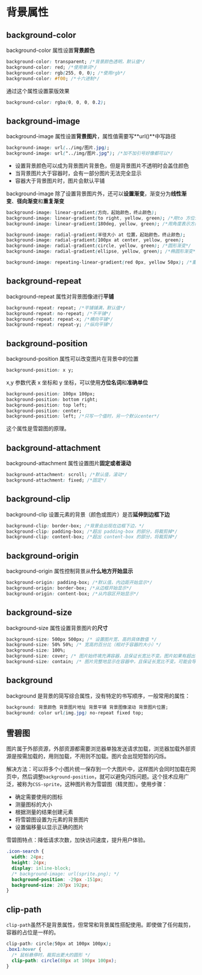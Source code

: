 # 背景属性

## background-color

background-color 属性设置**背景颜色**

```css
background-color: transparent; /*背景颜色透明，默认值*/
background-color: red; /*使用单词*/
background-color: rgb(255, 0, 0); /*使用rgb*/
background-color: #f00; /*十六进制*/
```

通过这个属性设置蒙版效果

```css
background-color: rgba(0, 0, 0, 0.2);
```

## background-image

background-image 属性设置**背景图片**，属性值需要写**url()**中写路径

```css
background-image: url(../img/图片.jpg);
background-image: url("../img/图片.jpg"); /*加不加引号好像都可以*/
```

- 设置背景颜色可以成为背景图片背景色，但是背景图片不透明时会盖住颜色
- 当背景图片大于容器时，会有一部分图片无法完全显示
- 容器大于背景图片时，图片会默认平铺

background-image 除了设置背景图片外，还可以**设置渐变**，渐变分为**线性渐变**、**径向渐变**和**重复渐变**

```css
background-image: linear-gradient(方向，起始颜色，终止颜色);
background-image: linear-gradient(to right, yellow, green); /*用to 方位词表示方向*/
background-image: linear-gradient(180deg, yellow, green); /*用角度表示方向,180deg默认值，默认从上到下*/

background-image: radial-gradient(半径大小 at 位置，起始颜色，终止颜色);
background-image: radial-gradient(100px at center, yellow, green);
background-image: radial-gradient(circle, yellow, green); /*圆形渐变*/
background-image: radial-gradient(ellipse, yellow, green); /*椭圆形渐变*/

background-image: repeating-linear-gradient(red 0px, yellow 50px); /*重复渐变*/
```

## background-repeat

background-repeat 属性对背景图像进行**平铺**

```css
background-repeat: repeat; /*平铺铺满，默认值*/
background-repeat: no-repeat; /*不平铺*/
background-repeat: repeat-x; /*横向平铺*/
background-repeat: repeat-y; /*纵向平铺*/
```

## background-position

background-position 属性可以改变图片在背景中的位置

```css
background-position: x y;
```

x,y 参数代表 x 坐标和 y 坐标，可以使用**方位名词**和**准确单位**

```css
background-position: 100px 100px;
background-position: bottom right;
background-position: top left;
background-position: center;
background-position: left; /*只写一个值时，另一个默认center*/
```

这个属性是雪碧图的原理。

## background-attachment

background-attachment 属性设置图片**固定或者滚动**

```css
background-attachment: scroll; /*默认值，滚动*/
background-attachment: fixed; /*固定*/
```

## background-clip

background-clip 设置元素的背景（颜色或图片）是否**延伸到边框下边**

```css
background-clip: border-box; /*背景会出现在边框下边，*/
background-clip: padding-box; /*超出 padding-box 的部分，将裁剪掉*/
background-clip: content-box; /*超出 content-box 的部分，将裁剪掉*/
```

## background-origin

background-origin 属性控制背景从**什么地方开始显示**

```css
background-origin: padding-box; /*默认值，内边距开始显示*/
background-origin: border-box; /*从边框开始显示*/
background-origin: content-box; /*从内容区开始显示*/
```

## background-size

background-size 属性设置背景图片的**尺寸**

```css
background-size: 500px 500px; /* 设置图片宽、高的具体数值 */
background-size: 50% 50%; /* 宽高的百分比（相对于容器的大小）*/
background-size: 100%;
background-size: cover; /* 图片始终填充满容器，且保证长宽比不变。图片如果有超出部分，则超出部分会被隐藏。 */
background-size: contain; /* 图片完整地显示在容器中，且保证长宽比不变。可能会导致容器的部分区域为空白。*/
```

## background

background 是背景的简写综合属性，没有特定的书写顺序，一般常用的属性：

```css
background: 背景颜色 背景图片地址 背景平铺 背景图像滚动 背景图片位置;
background: color url(img.jpg) no-repeat fixed top;
```

## 雪碧图

图片属于外部资源，外部资源都需要浏览器单独发送请求加载，浏览器加载外部资源是按需加载的，用则加载，不用则不加载。图片会出现短暂的闪烁。

解决方法：可以将多个小图片统一保存到一个大图片中，这样图片会同时加载在网页中，然后调整`background-position`，就可以避免闪烁问题。这个技术应用广泛，被称为`CSS-sprite`，这种图片称为雪碧图（精灵图）。使用步骤：

- 确定需要使用的图标
- 测量图标的大小
- 根据测量的结果创建元素
- 将雪碧图设置为元素的背景图片
- 设置偏移量以显示正确的图片

雪碧图特点：降低请求次数，加快访问速度，提升用户体验。

```css
.icon-search {
  width: 24px;
  height: 24px;
  display: inline-block;
  /* background-image: url(sprite.png); */
  background-position: -29px -151px;
  background-size: 207px 192px;
}
```

## clip-path

`clip-path`虽然不是背景属性，但常常和背景属性搭配使用。即使做了任何裁剪，容器的占位是一样的。

```css
clip-path: circle(50px at 100px 100px);
.box1:hover {
  /* 鼠标悬停时，裁剪出更大的圆形 */
  clip-path: circle(80px at 100px 100px);
}
```

